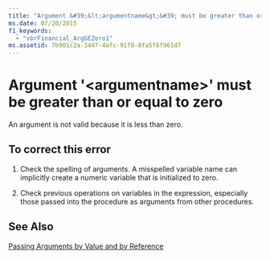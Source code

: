 ```yaml
---
title: "Argument &#39;&lt;argumentname&gt;&#39; must be greater than or equal to zero"
ms.date: 07/20/2015
f1_keywords: 
  - "vbrFinancial_ArgGEZero1"
ms.assetid: 7b901c2a-3447-4afc-91f8-8fa5f6f961d7
---
```

# Argument &#39;&lt;argumentname&gt;&#39; must be greater than or equal to zero
An argument is not valid because it is less than zero.  
  
## To correct this error  
  
1. Check the spelling of arguments. A misspelled variable name can implicitly create a numeric variable that is initialized to zero.  
  
2. Check previous operations on variables in the expression, especially those passed into the procedure as arguments from other procedures.  
  
## See Also  
 [Passing Arguments by Value and by Reference](../../visual-basic/programming-guide/language-features/procedures/passing-arguments-by-value-and-by-reference.md)  
 
